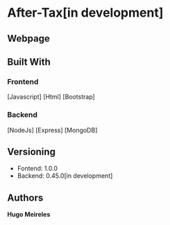 # After-Tax[in development]

## Webpage



## Built With

### Frontend
[Javascript]
[Html]
[Bootstrap]

### Backend
[NodeJs]
[Express]
[MongoDB]

## Versioning

* Fontend: 1.0.0
* Backend: 0.45.0[in development]

## Authors

**Hugo Meireles**

